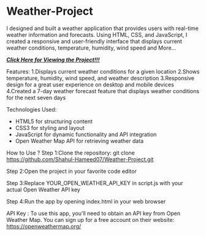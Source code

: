 # Weather-Project

I designed and built a weather application that provides users with real-time weather information and forecasts. Using HTML, CSS, and JavaScript, I created a responsive and user-friendly interface that displays current weather conditions, temperature, humidity, wind speed and More...

[***Click Here for Viewing the Project!!!***](https://shahul-hameed07.github.io/Weather-Project/weather/)


Features:
1.Displays current weather conditions for a given location
2.Shows temperature, humidity, wind speed, and weather description
3.Responsive design for a great user experience on desktop and mobile devices
4.Created a 7-day weather forecast feature that displays weather conditions for the next seven days

Technologies Used:

* HTML5 for structuring content
* CSS3 for styling and layout
* JavaScript for dynamic functionality and API integration
* Open Weather Map API for retrieving weather data

How to Use ?
Step 1:Clone the repository: git clone https://github.com/Shahul-Hameed07/Weather-Project.git

Step 2:Open the project in your favorite code editor

Step 3:Replace YOUR_OPEN_WEATHER_API_KEY in script.js with your actual Open Weather API key

Step 4:Run the app by opening index.html in your web browser

API Key :
To use this app, you'll need to obtain an API key from Open Weather Map. You can sign up for a free account on their website: https://openweathermap.org/

